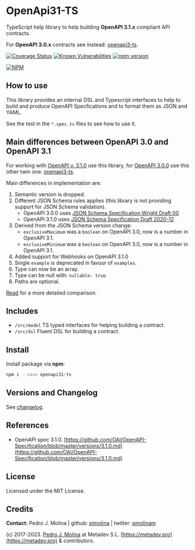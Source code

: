 # OpenApi31-TS

TypeScript help library to help building **OpenAPI 3.1.x** compliant API contracts.

For **OpenAPI 3.0.x** contracts see instead: [openapi3-ts](https://github.com/metadevpro/openapi3-ts).

[![Coverage Status](https://coveralls.io/repos/github/metadevpro/openapi31-ts/badge.svg?branch=master)](https://coveralls.io/github/metadevpro/openapi31-ts?branch=master)
[![Known Vulnerabilities](https://snyk.io/test/github/metadevpro/openapi31-ts/badge.svg?targetFile=package.json)](https://snyk.io/test/github/metadevpro/openapi31-ts?targetFile=package.json)
[![npm version](https://badge.fury.io/js/openapi31-ts.svg)](http://badge.fury.io/js/openapi31-ts)

[![NPM](https://nodei.co/npm/openapi31-ts.png?downloads=true&downloadRank=true&stars=true)](https://nodei.co/npm/openapi31-ts/)

## How to use

This library provides an internal DSL and Typescript interfaces to help to build and produce OpenAPI Specfications and to format them as JSON and YAML.

See the test in the `*.spec.ts` files to see how to use it.

## Main differences between OpenAPI 3.0 and OpenAPI 3.1

For working with [OpenAPI v. 3.1.0](https://github.com/OAI/OpenAPI-Specification/blob/main/versions/3.1.0.md) use this library, for [OpenAPI 3.0.0](https://github.com/OAI/OpenAPI-Specification/blob/main/versions/3.0.0.md) use this other twin one: [openapi3-ts](https://github.com/metadevpro/openapi3-ts).

Main differences in implementation are:

1. Semantic version is dropped.
2. Different JSON Schema rules applies (this library is not providing support for JSON Schema validation).
    - OpenAPI 3.0.0 uses [JSON Schema Specification Wright Draft 00](https://datatracker.ietf.org/doc/html/draft-wright-json-schema-00#section-4.2)
    - OpenAPI 3.1.0 uses [JSON Schema Specification Draft 2020-12](https://datatracker.ietf.org/doc/html/draft-bhutton-json-schema-00#section-4.2.1)
3. Derived from the JSON Schema version change:
    - `exclusiveMaximum` was a `boolean` on OpenAPI 3.0, now is a number in OpenAPI 3.1.
    - `exclusiveMinimum` was a `boolean` on OpenAPI 3.0, now is a number in OpenAPI 3.1.
4. Added support for Webhooks on OpenAPI 3.1.0
5. Single `example` is deprecated in favour of `examples`.
6. Type can now be an array.
7. Type can be null with: `nullable: true`.
8. Paths are optional.

[Read](https://blog.stoplight.io/difference-between-open-v2-v3-v31) for a more detailed comparison.

## Includes

* `/src/model` TS typed interfaces for helping building a contract.
* `/src/dsl` Fluent DSL for building a contract.

## Install

Install package via **npm**:

```bash
npm i --save openapi31-ts
```

## Versions and Changelog

See [changelog](Changelog.md).

## References

* OpenAPI spec 3.1.0. [https://github.com/OAI/OpenAPI-Specification/blob/master/versions/3.1.0.md](https://github.com/OAI/OpenAPI-Specification/blob/master/versions/3.1.0.md)

## License

Licensed under the MIT License.

## Credits

**Contact:** Pedro J. Molina | github: [pjmolina](https://github.com/pjmolina) | twitter: [pmolinam](https://twitter.com/pmolinam)

(c) 2017-2023. [Pedro J. Molina](http://pjmolina.com) at Metadev S.L. [https://metadev.pro](https://metadev.pro) & contributors.
